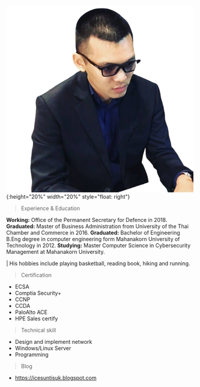![](/img/ice.png){:height="20%" width="20%" style="float: right"}

>Experience & Education

<b>Working:</b> Office of the Permanent Secretary for Defence in 2018.
<b>Graduated:</b> Master of Business Administration from University of the Thai Chamber and Commerce in 2016. 
<b>Graduated:</b> Bachelor of Engineering  B.Eng degree in computer engineering form Mahanakorn University of Technology in 2012. 
<b>Studying:</b> Master Computer Science in Cybersecurity Management at Mahanakorn University.  

| His hobbies include playing basketball, reading book, hiking and running.

>Certification
* ECSA
* Comptia Security+
* CCNP
* CCDA
* PaloAlto ACE
* HPE Sales certify

>Technical skill
* Design and implement network
* Windows/Linux Server
* Programming

>Blog
* https://icesuntisuk.blogspot.com